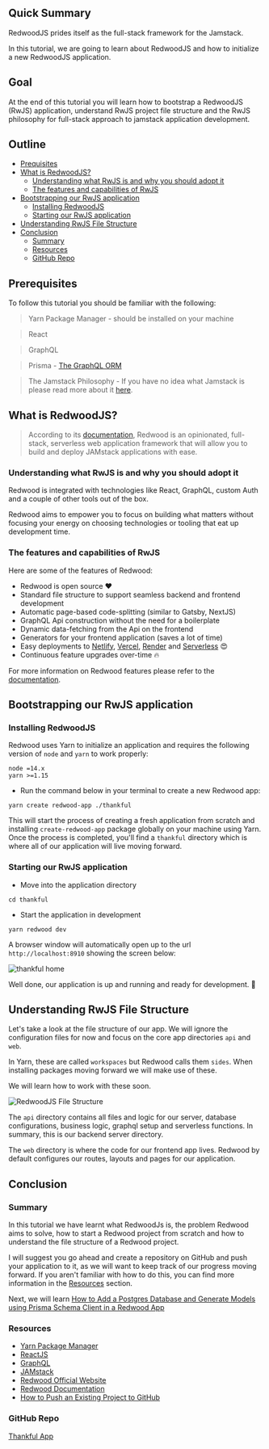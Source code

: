 ## Quick Summary
RedwoodJS prides itself as the full-stack framework for the Jamstack.

In this tutorial, we are going to learn about RedwoodJS and how to initialize a new RedwoodJS application.

## Goal
At the end of this tutorial you will learn how to bootstrap a RedwoodJS (RwJS) application, understand RwJS project file structure and the RwJS philosophy for full-stack approach to jamstack application development.

## Outline
- [Prequisites](#prerequisites)
- [What is RedwoodJS?](#what-is-redwoodjs)
  - [Understanding what RwJS is and why you should adopt it](#understanding-what-rwjs-is-and-why-you-should-adopt-it)
  - [The features and capabilities of RwJS](#the-features-and-capabilities-of-rwjs)
- [Bootstrapping our RwJS application](#bootstrapping-our-rwjs-application)
  - [Installing RedwoodJS](#installing-redwoodjs)
  - [Starting our RwJS application](#starting-our-rwjs-application)
- [Understanding RwJS File Structure](#understanding-rwjs-file-structure)
- [Conclusion](#conclusion)
  - [Summary](#summary)
  - [Resources](#resources)
  - [GitHub Repo](#github-repo)

## Prerequisites
To follow this tutorial you should be familiar with the following:
> Yarn Package Manager - should be installed on your machine

> React

> GraphQL

> Prisma - [The GraphQL ORM](https://www.prisma.io/)

> The Jamstack Philosophy - If you have no idea what Jamstack is please read more about it [here](https://www.freecodecamp.org/news/what-is-the-jamstack-and-how-do-i-host-my-website-on-it/).

## What is RedwoodJS?
> According to its [documentation](https://redwoodjs.com/docs/introduction), Redwood is an opinionated, full-stack, serverless web application framework that will allow you to build and deploy JAMstack applications with ease.

### Understanding what RwJS is and why you should adopt it
Redwood is integrated with technologies like React, GraphQL, custom Auth and a couple of other tools out of the box.

Redwood aims to empower you to focus on building what matters without focusing your energy on choosing technologies or tooling that eat up development time.

### The features and capabilities of RwJS
Here are some of the features of Redwood:
- Redwood is open source ❤️
- Standard file structure to support seamless backend and frontend development
- Automatic page-based code-splitting (similar to Gatsby, NextJS)
- GraphQL Api construction without the need for a boilerplate
- Dynamic data-fetching from the Api on the frontend
- Generators for your frontend application (saves a lot of time)
- Easy deployments to [Netlify](https://www.netlify.com/), [Vercel](https://vercel.com/), [Render](https://render.com/) and [Serverless](https://www.serverless.com/) 😍
- Continuous feature upgrades over-time 🔥

For more information on Redwood features please refer to the [documentation](https://redwoodjs.com/docs/introduction).

## Bootstrapping our RwJS application
### Installing RedwoodJS
Redwood uses Yarn to initialize an application and requires the following version of `node` and `yarn` to work properly:

```
node =14.x
yarn >=1.15
```

- Run the command below in your terminal to create a new Redwood app:

```
yarn create redwood-app ./thankful
```
This will start the process of creating a fresh application from scratch and installing `create-redwood-app` package globally on your machine using Yarn. Once the process is completed, you'll find a `thankful` directory which is where all of our application will live moving forward.

### Starting our RwJS application
- Move into the application directory
```
cd thankful
```
- Start the application in development
```
yarn redwood dev
```
A browser window will automatically open up to the url `http://localhost:8910` showing the screen below:

![thankful home](images/bootstrapped-home.png)

Well done, our application is up and running and ready for development. 🎉

## Understanding RwJS File Structure
Let's take a look at the file structure of our app. We will ignore the configuration files for now and focus on the core app directories `api` and `web`.

In Yarn, these are called `workspaces` but Redwood calls them `sides`. When installing packages moving forward we will make use of these.

We will learn how to work with these soon.

![RedwoodJS File Structure](images/rwjs-file-structure.png)

The `api` directory contains all files and logic for our server, database configurations, business logic, graphql setup and serverless functions. In summary, this is our backend server directory.

The `web` directory is where the code for our frontend app lives. Redwood by default configures our routes, layouts and pages for our application.

## Conclusion
### Summary
In this tutorial we have learnt what RedwoodJs is, the problem Redwood aims to solve, how to start a Redwood project from scratch and how to understand the file structure of a Redwood project.

I will suggest you go ahead and create a repository on GitHub and push your application to it, as we will want to keep track of our progress moving forward. If you aren't familiar with how to do this, you can find more information in the [Resources](#resources) section.

Next, we will learn [How to Add a Postgres Database and Generate Models using Prisma Schema Client in a Redwood App](#)
### Resources
- [Yarn Package Manager](https://yarnpkg.com/)
- [ReactJS](https://reactjs.org/)
- [GraphQL](https://graphql.org/)
- [JAMstack](https://jamstack.org/)
- [Redwood Official Website](https://redwoodjs.com/)
- [Redwood Documentation](https://redwoodjs.com/docs/introduction)
- [How to Push an Existing Project to GitHub](https://www.digitalocean.com/community/tutorials/how-to-push-an-existing-project-to-github)

### GitHub Repo
[Thankful App](https://github.com/evansibok/thankful)